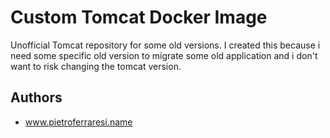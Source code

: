 # Custom Tomcat Docker Image
Unofficial Tomcat repository for some old versions.
I created this because i need some specific old version to migrate some old application and i don't want to risk changing the tomcat version.

## Authors
- www.pietroferraresi.name